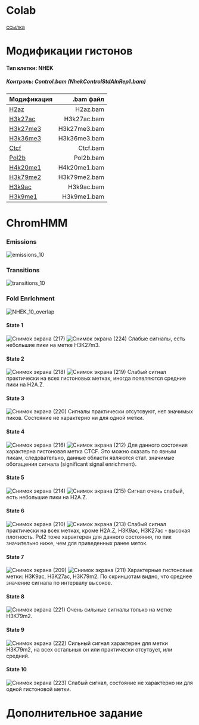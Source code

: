 # Colab

[сcылка](https://colab.research.google.com/drive/1QdDGWlpane_IRf07NQUy-H1zGAGMYz9S?usp=sharing)

# Модификации гистонов
#### Тип клетки: NHEK
##### Контроль: Control.bam (NhekControlStdAlnRep1.bam)
| Модификация      | .bam файл       |
| ------------- |------------------:|
| [H2az](http://hgdownload.cse.ucsc.edu/goldenPath/hg19/encodeDCC/wgEncodeBroadHistone/wgEncodeBroadHistoneNhekH2azAlnRep1.bam)     | H2az.bam    |
| [H3k27ac](http://hgdownload.cse.ucsc.edu/goldenPath/hg19/encodeDCC/wgEncodeBroadHistone/wgEncodeBroadHistoneNhekH3k27acStdAlnRep1.bam)     | H3k27ac.bam |
| [H3k27me3](http://hgdownload.cse.ucsc.edu/goldenPath/hg19/encodeDCC/wgEncodeBroadHistone/wgEncodeBroadHistoneNhekH3k27me3StdAlnRep1.bam)  | H3k27me3.bam         |
| [H3k36me3]( http://hgdownload.cse.ucsc.edu/goldenPath/hg19/encodeDCC/wgEncodeBroadHistone/wgEncodeBroadHistoneNhekH3k36me3StdAlnRep1.bam) | H3k36me3.bam  |
| [Ctcf](http://hgdownload.cse.ucsc.edu/goldenPath/hg19/encodeDCC/wgEncodeBroadHistone/wgEncodeBroadHistoneNhekCtcfStdAlnRep1.bam)     | Ctcf.bam    |
| [Pol2b](http://hgdownload.cse.ucsc.edu/goldenPath/hg19/encodeDCC/wgEncodeBroadHistone/wgEncodeBroadHistoneNhekPol2bStdAlnRep1.bam)     | Pol2b.bam |
| [H4k20me1](http://hgdownload.cse.ucsc.edu/goldenPath/hg19/encodeDCC/wgEncodeBroadHistone/wgEncodeBroadHistoneNhekH4k20me1StdAlnRep1.bam)  | H4k20me1.bam         |
| [H3k79me2](http://hgdownload.cse.ucsc.edu/goldenPath/hg19/encodeDCC/wgEncodeBroadHistone/wgEncodeBroadHistoneNhekH3k79me2AlnRep1.bam) | H3k79me2.bam |
| [H3k9ac](http://hgdownload.cse.ucsc.edu/goldenPath/hg19/encodeDCC/wgEncodeBroadHistone/wgEncodeBroadHistoneNhekH3k9acStdAlnRep1.bam)  | H3k9ac.bam         |
| [H3k9me1](http://hgdownload.cse.ucsc.edu/goldenPath/hg19/encodeDCC/wgEncodeBroadHistone/wgEncodeBroadHistoneNhekH3k9me1StdAlnRep1.bam) | H3k9me1.bam |


# ChromHMM
### Emissions
![emissions_10](https://user-images.githubusercontent.com/93247992/160437901-b12b2e1b-b493-4737-b769-b2e2fb976939.png)


### Transitions
![transitions_10](https://user-images.githubusercontent.com/93247992/160437923-a8bd3786-8519-4295-b88f-7998093f7814.png)

### Fold  Enrichment
![NHEK_10_overlap](https://user-images.githubusercontent.com/93247992/160494250-1cdb7aaf-5fe6-4bc1-9c5c-000cbac306d8.png)

#### State 1
![Снимок экрана (217)](https://user-images.githubusercontent.com/93247992/160592623-ba50c656-02e6-4c16-a525-137b6e38bd04.png)
![Снимок экрана (224)](https://user-images.githubusercontent.com/93247992/160594442-15ceadf9-cd19-4745-9eb7-99630ae641cc.png)
Слабые сигналы, есть небольшие пики на метке H3K27m3.

#### State 2
![Снимок экрана (218)](https://user-images.githubusercontent.com/93247992/160589977-94de6dd5-4d2e-4cc6-bd70-ac4fc839adb5.png)
![Снимок экрана (219)](https://user-images.githubusercontent.com/93247992/160590008-15170b57-cbda-4f77-9dc7-244cfc204d9a.png)
Слабый сигнал практически на всех гистоновых метках, иногда появляются средние пики на H2A.Z. 

#### State 3
![Снимок экрана (220)](https://user-images.githubusercontent.com/93247992/160592713-cbea5645-0e44-4c6e-ba04-3769c650e3a9.png)
Сигналы практически отсутсвуют, нет значимых пиков. Состояние не характерно ни для одной метки.

#### State 4
![Снимок экрана (216)](https://user-images.githubusercontent.com/93247992/160586507-de099d9b-e738-49c3-b0f1-51184fcf0100.png)
![Снимок экрана (212)](https://user-images.githubusercontent.com/93247992/160586525-78b3907c-839b-4fcb-ba85-52bce21e7e75.png)
Для данного состояния характерна гистоновая метка CTCF. Это можно сказать по явным пикам, следовательно, данные области являются стат. значимые обогащения сигнала (significant signal enrichment). 

#### State 5
![Снимок экрана (214)](https://user-images.githubusercontent.com/93247992/160592288-aa35c20e-e20d-4a19-8c23-a3e84da63306.png)
![Снимок экрана (215)](https://user-images.githubusercontent.com/93247992/160592327-c71bf3ed-6849-4f69-bf77-d76e7eb8960e.png)
Сигнал очень слабый, есть небольшие пики на H2A.Z.

#### State 6
![Снимок экрана (210)](https://user-images.githubusercontent.com/93247992/160591576-460b1c62-e109-4646-bc1b-602e376674a4.png)
![Снимок экрана (213)](https://user-images.githubusercontent.com/93247992/160591607-ec89899b-4f7f-40fb-a182-109ba6ad4723.png)
Слабый сигнал практически на всех метках, кроме H2A.Z, H3K9ac, H3K27ac - высокая плотность. Pol2 тоже характерен для данного состояния, по пик значительно ниже, чем для приведенных ранее меток.

#### State 7
![Снимок экрана (209)](https://user-images.githubusercontent.com/93247992/160590630-2488e4ef-e5db-43e6-85d8-1ac46dad5770.png)
![Снимок экрана (211)](https://user-images.githubusercontent.com/93247992/160590662-a297824b-b140-4d0a-a1da-9ddf24091605.png)
Характерные гистоновые метки: H3K9ac, H3K27ac, H3K79m2. По скриншотам видно, что среднее значение сигнала по интервалу высокое. 

#### State 8
![Снимок экрана (221)](https://user-images.githubusercontent.com/93247992/160592833-c36f6eb1-be11-4595-9468-7b1531bb0959.png)
Очень сильные сигналы только на метке H3K79m2.

#### State 9
![Снимок экрана (222)](https://user-images.githubusercontent.com/93247992/160593047-640d55fc-fa8e-4e04-b3e4-f1767e73fd7a.png)
Сильный сигнал характерен для метки H3K79m2, на всех остальных он или практически отсутвует, или средний.

#### State 10
![Снимок экрана (223)](https://user-images.githubusercontent.com/93247992/160594165-f3e85d1f-777b-4d79-b417-47f49201b533.png)
Слабый сигнал, состояние не характерно ни для одной гистоновой метки.

# Дополнительное задание
